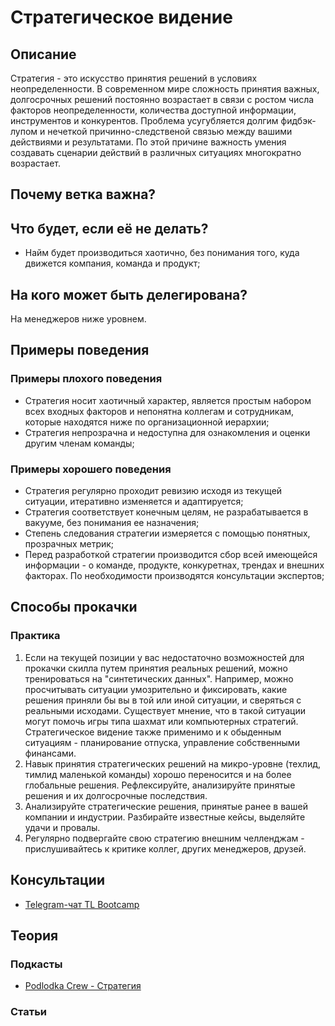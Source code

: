 # Стратегическое видение
## Описание
Стратегия - это искусство принятия решений в условиях неопределенности. В современном мире сложность принятия важных, долгосрочных решений постоянно возрастает в связи с ростом числа факторов неопределенности, количества доступной информации, инструментов и конкурентов. Проблема усугубляется долгим фидбэк-лупом и нечеткой причинно-следственой связью между вашими действиями и результатами. По этой причине важность умения создавать сценарии действий в различных ситуациях многократно возрастает.
## Почему ветка важна?

## Что будет, если её не делать?
- Найм будет производиться хаотично, без понимания того, куда движется компания, команда и продукт;

## На кого может быть делегирована?
На менеджеров ниже уровнем.
## Примеры поведения
### Примеры плохого поведения
- Стратегия носит хаотичный характер, является простым набором всех входных факторов и непонятна коллегам и сотрудникам, которые находятся ниже по организационной иерархии;
- Стратегия непрозрачна и недоступна для ознакомления и оценки другим членам команды;
### Примеры хорошего поведения
- Стратегия регулярно проходит ревизию исходя из текущей ситуации, итеративно изменяется и адаптируется;
- Стратегия соответствует конечным целям, не разрабатывается в вакууме, без понимания ее назначения;
- Степень следования стратегии измеряется с помощью понятных, прозрачных метрик;
- Перед разработкой стратегии производится сбор всей имеющейся информации - о команде, продукте, конкуретнах, трендах и внешних факторах. По необходимости производятся консультации экспертов;

## Способы прокачки
### Практика
1. Если на текущей позиции у вас недостаточно возможностей для прокачки скилла путем принятия реальных решений, можно тренироваться на "синтетических данных". Например, можно просчитывать ситуации умозрительно и фиксировать, какие решения приняли бы вы в той или иной ситуации, и сверяться с реальными исходами. Существует мнение, что в такой ситуации могут помочь игры типа шахмат или компьютерных стратегий. Стратегическое видение также применимо и к обыденным ситуациям - планирование отпуска, управление собственными финансами.
2. Навык принятия стратегических решений на микро-уровне (техлид, тимлид маленькой команды) хорошо переносится и на более глобальные решения. Рефлексируйте, анализируйте принятые решения и их долгосрочные последствия.
3. Анализируйте стратегические решения, принятые ранее в вашей компании и индустрии. Разбирайте известные кейсы, выделяйте удачи и провалы.
4. Регулярно подвергайте свою стратегию внешним челленджам - прислушивайтесь к критике коллег, других менеджеров, друзей.

## Консультации
- [Telegram-чат TL Bootcamp](https://tlinks.run/tlbootcamp)

## Теория
### Подкасты
- [Podlodka Crew - Стратегия](https://soundcloud.com/podlodka/podlodka-133-strategiya-razvitiya-produkta)
### Статьи
